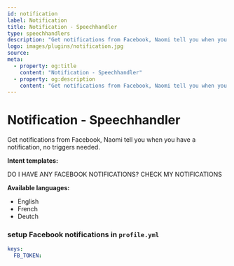 ```yaml
---
id: notification
label: Notification
title: Notification - Speechhandler
type: speechhandlers
description: "Get notifications from Facebook, Naomi tell you when you have a notification, no triggers needed."
logo: images/plugins/notification.jpg
source:
meta:
  - property: og:title
    content: "Notification - Speechhandler"
  - property: og:description
    content: "Get notifications from Facebook, Naomi tell you when you have a notification, no triggers needed."
---
```



# Notification - Speechhandler

<PluginLogo/> 

Get notifications from Facebook, Naomi tell you when you have a notification,
no triggers needed.

**Intent templates:**

 DO I HAVE ANY FACEBOOK NOTIFICATIONS?
 CHECK MY NOTIFICATIONS

**Available languages:**

* English
* French
* Deutch

### setup Facebook notifications in `profile.yml`

```yaml
keys:
  FB_TOKEN:
```

<EditPageLink/>